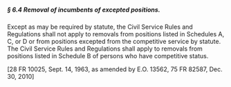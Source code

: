 ##### § 6.4 Removal of incumbents of excepted positions. #####

Except as may be required by statute, the Civil Service Rules and Regulations shall not apply to removals from positions listed in Schedules A, C, or D or from positions excepted from the competitive service by statute. The Civil Service Rules and Regulations shall apply to removals from positions listed in Schedule B of persons who have competitive status.

[28 FR 10025, Sept. 14, 1963, as amended by E.O. 13562, 75 FR 82587, Dec. 30, 2010]